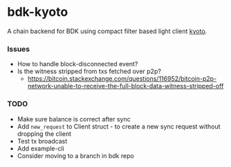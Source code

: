 # bdk-kyoto

A chain backend for BDK using compact filter based light client [kyoto](https://github.com/rustaceanrob/kyoto).

### Issues
- How to handle block-disconnected event?
- Is the witness stripped from txs fetched over p2p?
    - https://bitcoin.stackexchange.com/questions/116952/bitcoin-p2p-network-unable-to-receive-the-full-block-data-witness-stripped-off

### TODO
- Make sure balance is correct after sync
- Add `new_request` to Client struct - to create a new sync request without dropping the client
- Test tx broadcast
- Add example-cli
- Consider moving to a branch in bdk repo
